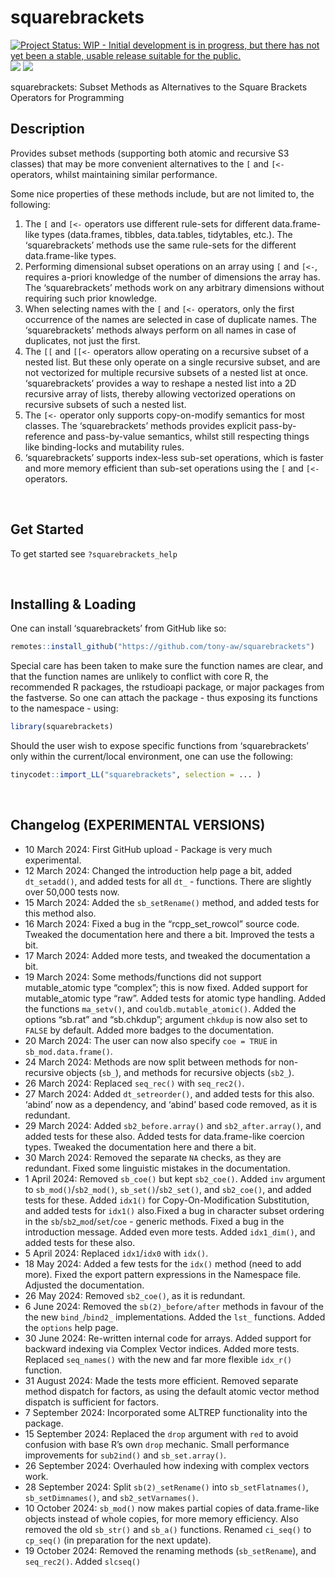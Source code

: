 
<!-- README.md is generated from README.Rmd. Please edit that file -->

# squarebrackets

<!-- badges: start -->

[![Project Status: WIP - Initial development is in progress, but there
has not yet been a stable, usable release suitable for the
public.](https://www.repostatus.org/badges/latest/wip.svg)](https://www.repostatus.org/#wip)
[![](https://img.shields.io/badge/lifecycle-experimental-orange.svg)](https://lifecycle.r-lib.org/articles/stages.html#experimental)
[![](https://img.shields.io/badge/ORCID-0000--0001--9498--8379-green.svg)](https://orcid.org/0000-0001-9498-8379)
<!-- badges: end -->

squarebrackets: Subset Methods as Alternatives to the Square Brackets
Operators for Programming

## Description

Provides subset methods (supporting both atomic and recursive S3
classes) that may be more convenient alternatives to the `[` and `[<-`
operators, whilst maintaining similar performance.

Some nice properties of these methods include, but are not limited to,
the following:

1)  The `[` and `[<-` operators use different rule-sets for different
    data.frame-like types (data.frames, tibbles, data.tables,
    tidytables, etc.). The ‘squarebrackets’ methods use the same
    rule-sets for the different data.frame-like types.
2)  Performing dimensional subset operations on an array using `[` and
    `[<-`, requires a-priori knowledge of the number of dimensions the
    array has. The ‘squarebrackets’ methods work on any arbitrary
    dimensions without requiring such prior knowledge.
3)  When selecting names with the `[` and `[<-` operators, only the
    first occurrence of the names are selected in case of duplicate
    names. The ‘squarebrackets’ methods always perform on all names in
    case of duplicates, not just the first.
4)  The `[[` and `[[<-` operators allow operating on a recursive subset
    of a nested list. But these only operate on a single recursive
    subset, and are not vectorized for multiple recursive subsets of a
    nested list at once. ‘squarebrackets’ provides a way to reshape a
    nested list into a 2D recursive array of lists, thereby allowing
    vectorized operations on recursive subsets of such a nested list.
5)  The `[<-` operator only supports copy-on-modify semantics for most
    classes. The ‘squarebrackets’ methods provides explicit
    pass-by-reference and pass-by-value semantics, whilst still
    respecting things like binding-locks and mutability rules.
6)  ‘squarebrackets’ supports index-less sub-set operations, which is
    faster and more memory efficient than sub-set operations using the
    `[` and `[<-` operators.

 

## Get Started

To get started see `?squarebrackets_help`

 

## Installing & Loading

One can install ‘squarebrackets’ from GitHub like so:

``` r
remotes::install_github("https://github.com/tony-aw/squarebrackets")
```

Special care has been taken to make sure the function names are clear,
and that the function names are unlikely to conflict with core R, the
recommended R packages, the rstudioapi package, or major packages from
the fastverse. So one can attach the package - thus exposing its
functions to the namespace - using:

``` r
library(squarebrackets)
```

Should the user wish to expose specific functions from ‘squarebrackets’
only within the current/local environment, one can use the following:

``` r
tinycodet::import_LL("squarebrackets", selection = ... )
```

 

## Changelog (EXPERIMENTAL VERSIONS)

- 10 March 2024: First GitHub upload - Package is very much
  experimental.
- 12 March 2024: Changed the introduction help page a bit, added
  `dt_setadd()`, and added tests for all `dt_` - functions. There are
  slightly over 50,000 tests now.
- 15 March 2024: Added the `sb_setRename()` method, and added tests for
  this method also.
- 16 March 2024: Fixed a bug in the “rcpp_set_rowcol” source code.
  Tweaked the documentation here and there a bit. Improved the tests a
  bit.
- 17 March 2024: Added more tests, and tweaked the documentation a bit.
- 19 March 2024: Some methods/functions did not support mutable_atomic
  type “complex”; this is now fixed. Added support for mutable_atomic
  type “raw”. Added tests for atomic type handling. Added the functions
  `ma_setv()`, and `couldb.mutable_atomic()`. Added the options “sb.rat”
  and “sb.chkdup”; argument `chkdup` is now also set to `FALSE` by
  default. Added more badges to the documentation.
- 20 March 2024: The user can now also specify `coe = TRUE` in
  `sb_mod.data.frame()`.
- 24 March 2024: Methods are now split between methods for non-recursive
  objects (`sb_`), and methods for recursive objects (`sb2_`).
- 26 March 2024: Replaced `seq_rec()` with `seq_rec2()`.
- 27 March 2024: Added `dt_setreorder()`, and added tests for this also.
  ‘abind’ now as a dependency, and ‘abind’ based code removed, as it is
  redundant.
- 29 March 2024: Added `sb2_before.array()` and `sb2_after.array()`, and
  added tests for these also. Added tests for data.frame-like coercion
  types. Tweaked the documentation here and there a bit.
- 30 March 2024: Removed the separate `NA` checks, as they are
  redundant. Fixed some linguistic mistakes in the documentation.
- 1 April 2024: Removed `sb_coe()` but kept `sb2_coe()`. Added `inv`
  argument to `sb_mod()`/`sb2_mod()`, `sb_set()`/`sb2_set()`, and
  `sb2_coe()`, and added tests for these. Added `idx1()` for
  Copy-On-Modification Substitution, and added tests for `idx1()`
  also.Fixed a bug in character subset ordering in the
  `sb`/`sb2`\_`mod`/`set`/`coe` - generic methods. Fixed a bug in the
  introduction message. Added even more tests. Added `idx1_dim()`, and
  added tests for these also.
- 5 April 2024: Replaced `idx1`/`idx0` with `idx()`.
- 18 May 2024: Added a few tests for the `idx()` method (need to add
  more). Fixed the export pattern expressions in the Namespace file.
  Adjusted the documentation.
- 26 May 2024: Removed `sb2_coe()`, as it is redundant.
- 6 June 2024: Removed the `sb(2)_before/after` methods in favour of the
  the new `bind_`/`bind2_` implementations. Added the `lst_` functions.
  Added the `options` help page.
- 30 June 2024: Re-written internal code for arrays. Added support for
  backward indexing via Complex Vector indices. Added more tests.
  Replaced `seq_names()` with the new and far more flexible `idx_r()`
  function.
- 31 August 2024: Made the tests more efficient. Removed separate method
  dispatch for factors, as using the default atomic vector method
  dispatch is sufficient for factors.
- 7 September 2024: Incorporated some ALTREP functionality into the
  package.
- 15 September 2024: Replaced the `drop` argument with `red` to avoid
  confusion with base R’s own `drop` mechanic. Small performance
  improvements for `sub2ind()` and `sb_set.array()`.
- 26 September 2024: Overhauled how indexing with complex vectors work.
- 28 September 2024: Split `sb(2)_setRename()` into `sb_setFlatnames()`,
  `sb_setDimnames()`, and `sb2_setVarnames()`.
- 10 October 2024: `sb_mod()` now makes partial copies of
  data.frame-like objects instead of whole copies, for more memory
  efficiency. Also removed the old `sb_str()` and `sb_a()` functions.
  Renamed `ci_seq()` to `cp_seq()` (in preparation for the next update).
- 19 October 2024: Removed the renaming methods (`sb_setRename`), and
  `seq_rec2()`. Added `slcseq()`

 
